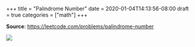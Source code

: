 +++
title = "Palindrome Number"
date = 2020-01-04T14:13:56-08:00
draft = true
categories = ["math"]
+++

**Source**: https://leetcode.com/problems/palindrome-number

![](/images/problems/palindrome-number.png)